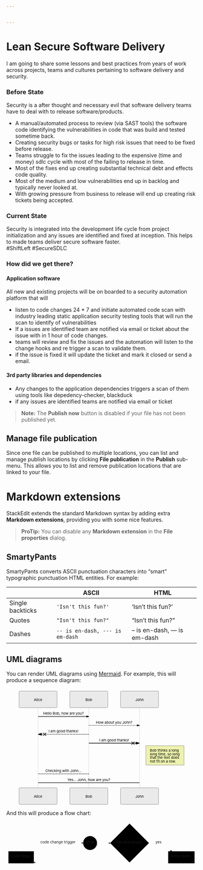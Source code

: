 ```yaml
---


---
```


<h1 id="lean-secure-software-delivery">Lean Secure Software Delivery</h1>
<p>I am going to share some lessons and best practices from years of work across projects, teams and cultures pertaining to software delivery and security.</p>
<h3 id="before-state">Before State</h3>
<p>Security is a after thought and necessary evil that software delivery teams have to deal with to release software/products.</p>
<ul>
<li>A manual/automated process to review (via SAST tools) the software code identifying the vulnerabilities in code that was build and tested sometime back.</li>
<li>Creating security bugs or tasks for high risk issues that need to be fixed before release.</li>
<li>Teams struggle to fix the issues leading to the expensive (time and money) sdlc cycle with most of the failing to release in time.</li>
<li>Most of the fixes end up creating substantial technical debt and effects code quality.</li>
<li>Most of the medium and low vulnerabilities end up in backlog and typically never looked at.</li>
<li>With growing pressure from business to release will end up creating risk tickets being accepted.</li>
</ul>
<h3 id="current-state">Current State</h3>
<p>Security is integrated into the development life cycle from project initialization and any issues are identified and fixed at inception.  This helps to made teams deliver secure software faster.<br>
#ShiftLeft #SecureSDLC</p>
<h3 id="how-did-we-get-there">How did we get there?</h3>
<h4 id="application-software">Application software</h4>
<p>All new and existing projects will be on boarded to a security automation platform that will</p>
<ul>
<li>listen to code changes 24 * 7 and initiate automated code scan with industry leading static application security testing tools that will run the scan to identify of vulnerabilities</li>
<li>If a issues are identified team are notified via email or ticket about the issue with in 1 hour of code changes.</li>
<li>teams will review and fix the issues and the automation will listen to the change hooks and re trigger a scan to validate them.</li>
<li>if the issue is fixed it will update the ticket and mark it closed or send a email.</li>
</ul>
<h4 id="rd-party-libraries-and-dependencies">3rd party libraries and dependencies</h4>
<ul>
<li>Any changes to the application dependencies triggers a scan of them using tools like depedency-checker, blackduck</li>
<li>if any issues are identified teams are notified via email or ticket</li>
</ul>
<blockquote>
<p><strong>Note:</strong> The <strong>Publish now</strong> button is disabled if your file has not been published yet.</p>
</blockquote>
<h2 id="manage-file-publication">Manage file publication</h2>
<p>Since one file can be published to multiple locations, you can list and manage publish locations by clicking <strong>File publication</strong> in the <strong>Publish</strong> sub-menu. This allows you to list and remove publication locations that are linked to your file.</p>
<h1 id="markdown-extensions">Markdown extensions</h1>
<p>StackEdit extends the standard Markdown syntax by adding extra <strong>Markdown extensions</strong>, providing you with some nice features.</p>
<blockquote>
<p><strong>ProTip:</strong> You can disable any <strong>Markdown extension</strong> in the <strong>File properties</strong> dialog.</p>
</blockquote>
<h2 id="smartypants">SmartyPants</h2>
<p>SmartyPants converts ASCII punctuation characters into “smart” typographic punctuation HTML entities. For example:</p>

<table>
<thead>
<tr>
<th></th>
<th>ASCII</th>
<th>HTML</th>
</tr>
</thead>
<tbody>
<tr>
<td>Single backticks</td>
<td><code>'Isn't this fun?'</code></td>
<td>‘Isn’t this fun?’</td>
</tr>
<tr>
<td>Quotes</td>
<td><code>"Isn't this fun?"</code></td>
<td>“Isn’t this fun?”</td>
</tr>
<tr>
<td>Dashes</td>
<td><code>-- is en-dash, --- is em-dash</code></td>
<td>– is en-dash, — is em-dash</td>
</tr>
</tbody>
</table><h2 id="uml-diagrams">UML diagrams</h2>
<p>You can render UML diagrams using <a href="https://mermaidjs.github.io/">Mermaid</a>. For example, this will produce a sequence diagram:</p>
<div class="mermaid"><svg xmlns="http://www.w3.org/2000/svg" id="mermaid-svg-KC7xzACgtAJr9TFf" height="100%" width="100%" style="max-width:750px;" viewBox="-50 -10 750 457"><g></g><g><line id="actor12" x1="75" y1="5" x2="75" y2="446" class="actor-line" stroke-width="0.5px" stroke="#999"></line><rect x="0" y="0" fill="#eaeaea" stroke="#666" width="150" height="65" rx="3" ry="3" class="actor"></rect><text x="75" y="32.5" dominant-baseline="central" alignment-baseline="central" class="actor" style="text-anchor: middle;"><tspan x="75" dy="0">Alice</tspan></text></g><g><line id="actor13" x1="275" y1="5" x2="275" y2="446" class="actor-line" stroke-width="0.5px" stroke="#999"></line><rect x="200" y="0" fill="#eaeaea" stroke="#666" width="150" height="65" rx="3" ry="3" class="actor"></rect><text x="275" y="32.5" dominant-baseline="central" alignment-baseline="central" class="actor" style="text-anchor: middle;"><tspan x="275" dy="0">Bob</tspan></text></g><g><line id="actor14" x1="475" y1="5" x2="475" y2="446" class="actor-line" stroke-width="0.5px" stroke="#999"></line><rect x="400" y="0" fill="#eaeaea" stroke="#666" width="150" height="65" rx="3" ry="3" class="actor"></rect><text x="475" y="32.5" dominant-baseline="central" alignment-baseline="central" class="actor" style="text-anchor: middle;"><tspan x="475" dy="0">John</tspan></text></g><defs><marker id="arrowhead" refX="5" refY="2" markerWidth="6" markerHeight="4" orient="auto"><path d="M 0,0 V 4 L6,2 Z"></path></marker></defs><defs><marker id="crosshead" markerWidth="15" markerHeight="8" orient="auto" refX="16" refY="4"><path fill="black" stroke="#000000" stroke-width="1px" d="M 9,2 V 6 L16,4 Z" style="stroke-dasharray: 0, 0;"></path><path fill="none" stroke="#000000" stroke-width="1px" d="M 0,1 L 6,7 M 6,1 L 0,7" style="stroke-dasharray: 0, 0;"></path></marker></defs><g><text x="175" y="93" class="messageText" style="text-anchor: middle;">Hello Bob, how are you?</text><line x1="75" y1="100" x2="275" y2="100" class="messageLine0" stroke-width="2" stroke="black" marker-end="url(#arrowhead)" style="fill: none;"></line></g><g><text x="375" y="128" class="messageText" style="text-anchor: middle;">How about you John?</text><line x1="275" y1="135" x2="475" y2="135" class="messageLine1" stroke-width="2" stroke="black" marker-end="url(#arrowhead)" style="stroke-dasharray: 3, 3; fill: none;"></line></g><g><text x="175" y="163" class="messageText" style="text-anchor: middle;">I am good thanks!</text><line x1="275" y1="170" x2="75" y2="170" class="messageLine1" stroke-width="2" stroke="black" marker-end="url(#crosshead)" style="stroke-dasharray: 3, 3; fill: none;"></line></g><g><text x="375" y="198" class="messageText" style="text-anchor: middle;">I am good thanks!</text><line x1="275" y1="205" x2="475" y2="205" class="messageLine0" stroke-width="2" stroke="black" marker-end="url(#crosshead)" style="fill: none;"></line></g><g><rect x="500" y="215" fill="#EDF2AE" stroke="#666" width="150" height="76" rx="0" ry="0" class="note"></rect><text x="496" y="239" fill="black" class="noteText"><tspan x="516" fill="black">Bob thinks a long</tspan></text><text x="496" y="253" fill="black" class="noteText"><tspan x="516" fill="black">long time, so long</tspan></text><text x="496" y="267" fill="black" class="noteText"><tspan x="516" fill="black">that the text does</tspan></text><text x="496" y="281" fill="black" class="noteText"><tspan x="516" fill="black">not fit on a row.</tspan></text></g><g><text x="175" y="319" class="messageText" style="text-anchor: middle;">Checking with John...</text><line x1="275" y1="326" x2="75" y2="326" class="messageLine1" stroke-width="2" stroke="black" style="stroke-dasharray: 3, 3; fill: none;"></line></g><g><text x="275" y="354" class="messageText" style="text-anchor: middle;">Yes... John, how are you?</text><line x1="75" y1="361" x2="475" y2="361" class="messageLine0" stroke-width="2" stroke="black" style="fill: none;"></line></g><g><rect x="0" y="381" fill="#eaeaea" stroke="#666" width="150" height="65" rx="3" ry="3" class="actor"></rect><text x="75" y="413.5" dominant-baseline="central" alignment-baseline="central" class="actor" style="text-anchor: middle;"><tspan x="75" dy="0">Alice</tspan></text></g><g><rect x="200" y="381" fill="#eaeaea" stroke="#666" width="150" height="65" rx="3" ry="3" class="actor"></rect><text x="275" y="413.5" dominant-baseline="central" alignment-baseline="central" class="actor" style="text-anchor: middle;"><tspan x="275" dy="0">Bob</tspan></text></g><g><rect x="400" y="381" fill="#eaeaea" stroke="#666" width="150" height="65" rx="3" ry="3" class="actor"></rect><text x="475" y="413.5" dominant-baseline="central" alignment-baseline="central" class="actor" style="text-anchor: middle;"><tspan x="475" dy="0">John</tspan></text></g></svg></div>
<p>And this will produce a flow chart:</p>
<div class="mermaid"><svg xmlns="http://www.w3.org/2000/svg" id="mermaid-svg-S68bwjW0fhEXDgdw" width="100%" style="max-width: 727.4296875px;" viewBox="0 0 727.4296875 199.4296875"><g transform="translate(-12, -12)"><g class="output"><g class="clusters"></g><g class="edgePaths"><g class="edgePath" style="opacity: 1;"><path class="path" d="M117.109375,130.2492274291304L211.3125,94.21484375L305.515625,94.21484375" marker-end="url(#arrowhead127)" style="fill:none"></path><defs><marker id="arrowhead127" viewBox="0 0 10 10" refX="9" refY="5" markerUnits="strokeWidth" markerWidth="8" markerHeight="6" orient="auto"><path d="M 0 0 L 10 5 L 0 10 z" class="arrowheadPath" style="stroke-width: 1; stroke-dasharray: 1, 0;"></path></marker></defs></g><g class="edgePath" style="opacity: 1;"><path class="path" d="M644.2562781662434,171.822265625L593.8046875,203.4296875L482.88671875,203.4296875L383.671875,203.4296875L332.09375,203.4296875L211.3125,203.4296875L117.109375,167.3953038208696" marker-end="url(#arrowhead128)" style="fill:none"></path><defs><marker id="arrowhead128" viewBox="0 0 10 10" refX="9" refY="5" markerUnits="strokeWidth" markerWidth="8" markerHeight="6" orient="auto"><path d="M 0 0 L 10 5 L 0 10 z" class="arrowheadPath" style="stroke-width: 1; stroke-dasharray: 1, 0;"></path></marker></defs></g><g class="edgePath" style="opacity: 1;"><path class="path" d="M358.671875,94.21484375L383.671875,94.21484375L409.171875,94.71484375" marker-end="url(#arrowhead129)" style="fill:none"></path><defs><marker id="arrowhead129" viewBox="0 0 10 10" refX="9" refY="5" markerUnits="strokeWidth" markerWidth="8" markerHeight="6" orient="auto"><path d="M 0 0 L 10 5 L 0 10 z" class="arrowheadPath" style="stroke-width: 1; stroke-dasharray: 1, 0;"></path></marker></defs></g><g class="edgePath" style="opacity: 1;"><path class="path" d="M557.6015625,94.71484375L593.8046875,94.21484375L644.2562781662434,125.822265625" marker-end="url(#arrowhead130)" style="fill:none"></path><defs><marker id="arrowhead130" viewBox="0 0 10 10" refX="9" refY="5" markerUnits="strokeWidth" markerWidth="8" markerHeight="6" orient="auto"><path d="M 0 0 L 10 5 L 0 10 z" class="arrowheadPath" style="stroke-width: 1; stroke-dasharray: 1, 0;"></path></marker></defs></g></g><g class="edgeLabels"><g class="edgeLabel" transform="translate(211.3125,94.21484375)" style="opacity: 1;"><g transform="translate(-69.203125,-13)" class="label"><foreignObject width="138.40625" height="26"><div xmlns="http://www.w3.org/1999/xhtml" style="display: inline-block; white-space: nowrap;"><span class="edgeLabel">code change trigger</span></div></foreignObject></g></g><g class="edgeLabel" transform="" style="opacity: 1;"><g transform="translate(0,0)" class="label"><foreignObject width="0" height="0"><div xmlns="http://www.w3.org/1999/xhtml" style="display: inline-block; white-space: nowrap;"><span class="edgeLabel"></span></div></foreignObject></g></g><g class="edgeLabel" transform="" style="opacity: 1;"><g transform="translate(0,0)" class="label"><foreignObject width="0" height="0"><div xmlns="http://www.w3.org/1999/xhtml" style="display: inline-block; white-space: nowrap;"><span class="edgeLabel"></span></div></foreignObject></g></g><g class="edgeLabel" transform="translate(593.8046875,94.21484375)" style="opacity: 1;"><g transform="translate(-11.703125,-13)" class="label"><foreignObject width="23.40625" height="26"><div xmlns="http://www.w3.org/1999/xhtml" style="display: inline-block; white-space: nowrap;"><span class="edgeLabel">yes</span></div></foreignObject></g></g></g><g class="nodes"><g class="node" id="A" transform="translate(68.5546875,148.822265625)" style="opacity: 1;"><rect rx="0" ry="0" x="-48.5546875" y="-23" width="97.109375" height="46"></rect><g class="label" transform="translate(0,0)"><g transform="translate(-38.5546875,-13)"><foreignObject width="77.109375" height="26"><div xmlns="http://www.w3.org/1999/xhtml" style="display: inline-block; white-space: nowrap;">Code Repo</div></foreignObject></g></g></g><g class="node" id="B" transform="translate(332.09375,94.21484375)" style="opacity: 1;"><circle x="-26.578125" y="-23" r="26.578125"></circle><g class="label" transform="translate(0,0)"><g transform="translate(-16.578125,-13)"><foreignObject width="33.15625" height="26"><div xmlns="http://www.w3.org/1999/xhtml" style="display: inline-block; white-space: nowrap;">Scan</div></foreignObject></g></g></g><g class="node" id="C" transform="translate(680.96875,148.822265625)" style="opacity: 1;"><rect rx="0" ry="0" x="-50.4609375" y="-23" width="100.921875" height="46"></rect><g class="label" transform="translate(0,0)"><g transform="translate(-40.4609375,-13)"><foreignObject width="80.921875" height="26"><div xmlns="http://www.w3.org/1999/xhtml" style="display: inline-block; white-space: nowrap;">notify team</div></foreignObject></g></g></g><g class="node" id="D" transform="translate(482.88671875,94.21484375)" style="opacity: 1;"><polygon points="74.21484375,0 148.4296875,-74.21484375 74.21484375,-148.4296875 0,-74.21484375" rx="5" ry="5" transform="translate(-74.21484375,74.21484375)"></polygon><g class="label" transform="translate(0,0)"><g transform="translate(-49.4609375,-13)"><foreignObject width="98.921875" height="26"><div xmlns="http://www.w3.org/1999/xhtml" style="display: inline-block; white-space: nowrap;">has any issues</div></foreignObject></g></g></g></g></g></g></svg></div>

